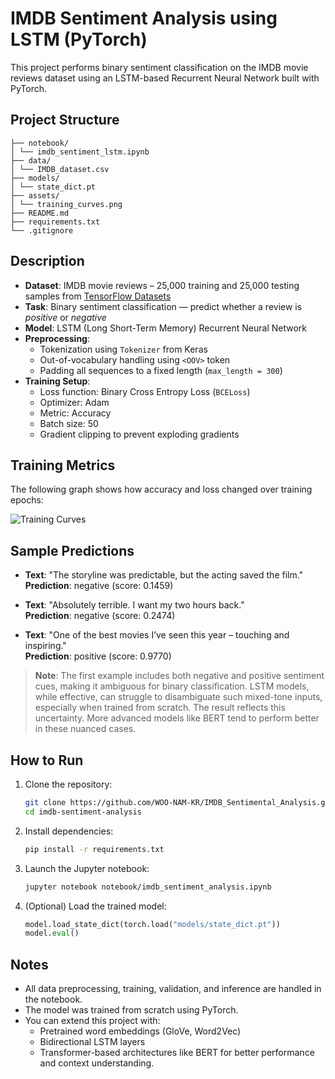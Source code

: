 # IMDB Sentiment Analysis using LSTM (PyTorch)

This project performs binary sentiment classification on the IMDB movie reviews dataset using an LSTM-based Recurrent Neural Network built with PyTorch.

## Project Structure

```imdb-sentiment-analysis/
├── notebook/
│ └── imdb_sentiment_lstm.ipynb
├── data/
│ └── IMDB_dataset.csv
├── models/
│ └── state_dict.pt
├── assets/
│ └── training_curves.png
├── README.md
├── requirements.txt
└── .gitignore
```

## Description

- **Dataset**: IMDB movie reviews – 25,000 training and 25,000 testing samples from [TensorFlow Datasets](https://www.tensorflow.org/datasets/catalog/imdb_reviews)
- **Task**: Binary sentiment classification — predict whether a review is *positive* or *negative*
- **Model**: LSTM (Long Short-Term Memory) Recurrent Neural Network
- **Preprocessing**:
  - Tokenization using `Tokenizer` from Keras
  - Out-of-vocabulary handling using `<OOV>` token
  - Padding all sequences to a fixed length (`max_length = 300`)
- **Training Setup**:
  - Loss function: Binary Cross Entropy Loss (`BCELoss`)
  - Optimizer: Adam
  - Metric: Accuracy
  - Batch size: 50
  - Gradient clipping to prevent exploding gradients

## Training Metrics

The following graph shows how accuracy and loss changed over training epochs:

![Training Curves](assets/training_curves.png)


## Sample Predictions

- **Text**: "The storyline was predictable, but the acting saved the film."  
  **Prediction**: negative (score: 0.1459)

- **Text**: "Absolutely terrible. I want my two hours back."  
  **Prediction**: negative (score: 0.2474)

- **Text**: "One of the best movies I’ve seen this year – touching and inspiring."  
  **Prediction**: positive (score: 0.9770)

> **Note**: The first example includes both negative and positive sentiment cues, making it ambiguous for binary classification. LSTM models, while effective, can struggle to disambiguate such mixed-tone inputs, especially when trained from scratch. The result reflects this uncertainty. More advanced models like BERT tend to perform better in these nuanced cases.

## How to Run

1. Clone the repository:
   ```bash
   git clone https://github.com/WOO-NAM-KR/IMDB_Sentimental_Analysis.git 
   cd imdb-sentiment-analysis
   ```

2. Install dependencies:
   ```bash
   pip install -r requirements.txt
   ```

3. Launch the Jupyter notebook:
   ```bash
   jupyter notebook notebook/imdb_sentiment_analysis.ipynb
   ```

4. (Optional) Load the trained model:
   ```python
   model.load_state_dict(torch.load("models/state_dict.pt"))
   model.eval()
   ```

## Notes

- All data preprocessing, training, validation, and inference are handled in the notebook.
- The model was trained from scratch using PyTorch.
- You can extend this project with:
  - Pretrained word embeddings (GloVe, Word2Vec)
  - Bidirectional LSTM layers
  - Transformer-based architectures like BERT for better performance and context understanding.
